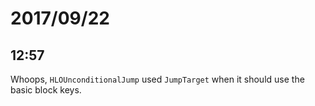 # 2017/09/22

## 12:57

Whoops, `HLOUnconditionalJump` used `JumpTarget` when it should use the basic
block keys.
